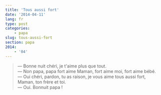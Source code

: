 ```yaml
---
title: 'Tous aussi fort'
date: '2014-04-11'
lang: fr
type: post
categories:
    - papa
slug: tous-aussi-fort
section: papa
2014:
    - '04'
---
```


> — Bonne nuit chéri, je t'aime plus que tout.  
> — Non papa, papa fort aime Maman, fort aime moi, fort aime bébé.  
> — Oui chéri, pardon, tu as raison, je vous aime tous aussi fort, Maman, ton frère et toi.  
> — Oui. Bonnuit papa !

